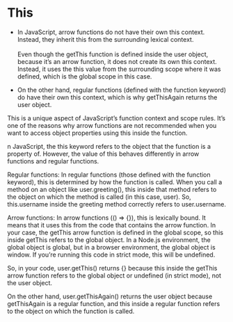 # This
- In JavaScript, arrow functions do not have their own this context. Instead, they inherit this from the surrounding lexical context.<br><br> Even though the getThis function is defined inside the user object, because it’s an arrow function, it does not create its own this context. Instead, it uses the this value from the surrounding scope where it was defined, which is the global scope in this case.

- On the other hand, regular functions (defined with the function keyword) do have their own this context, which is why getThisAgain returns the user object.

This is a unique aspect of JavaScript’s function context and scope rules. It’s one of the reasons why arrow functions are not recommended when you want to access object properties using this inside the function.

n JavaScript, the this keyword refers to the object that the function is a property of. However, the value of this behaves differently in arrow functions and regular functions.

Regular functions: In regular functions (those defined with the function keyword), this is determined by how the function is called. When you call a method on an object like user.greeting(), this inside that method refers to the object on which the method is called (in this case, user). So, this.username inside the greeting method correctly refers to user.username.

Arrow functions: In arrow functions (() => {}), this is lexically bound. It means that it uses this from the code that contains the arrow function. In your case, the getThis arrow function is defined in the global scope, so this inside getThis refers to the global object. In a Node.js environment, the global object is global, but in a browser environment, the global object is window. If you’re running this code in strict mode, this will be undefined.

So, in your code, user.getThis() returns {} because this inside the getThis arrow function refers to the global object or undefined (in strict mode), not the user object.

On the other hand, user.getThisAgain() returns the user object because getThisAgain is a regular function, and this inside a regular function refers to the object on which the function is called.